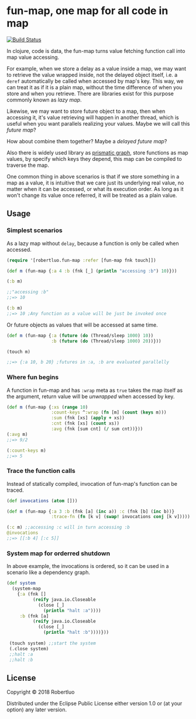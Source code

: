 # fun-map, one map for all code in map

[![Build Status](https://travis-ci.org/robertluo/fun-map.svg?branch=master)](https://travis-ci.org/robertluo/fun-map)

In clojure, code is data, the fun-map turns value fetching function call into map value accessing.

For example, when we store a delay as a value inside a map, we may want to retrieve the value wrapped inside, not the delayed object itself, i.e. a `deref` automatically be called when accessed by map's key. This way, we can treat it as if it is a plain map, without the time difference of when you store and when you retrieve. There are libraries exist for this purpose commonly known as *lazy map*.

Likewise, we may want to store future object to a map, then when accessing it, it's value retrieving will happen in another thread, which is useful when you want parallels realizing your values. Maybe we will call this *future map*?

How about combine them together? Maybe a *delayed future map*?

Also there is widely used library as [prismatic graph](https://github.com/plumatic/plumbing), store functions as map values, by specify which keys they depend, this map can be compiled to traverse the map.

One common thing in above scenarios is that if we store something in a map as a value, it is intuitive that we care just its underlying real value, no matter when it can be accessed, or what its execution order. As long as it won't change its value once referred, it will be treated as a plain value.

## Usage

### Simplest scenarios

As a lazy map without `delay`, because a function is only be called when accessed.

```clojure
(require '[robertluo.fun-map :refer [fun-map fnk touch]])

(def m (fun-map {:a 4 :b (fnk [_] (println "accessing :b") 10)}))

(:b m)

;;"accessing :b"
;;=> 10

(:b m)
;;=> 10 ;Any function as a value will be just be invoked once

```

Or future objects as values that will be accessed at same time.

```clojure
(def m (fun-map {:a (future (do (Thread/sleep 1000) 10))
                 :b (future (do (Thread/sleep 1000) 20))}))

(touch m)

;;=> {:a 10, b 20} ;futures in :a, :b are evaluated parallelly
```

### Where fun begins

A function in fun-map and has `:wrap` meta as `true` takes the map itself as the argument, return value will be *unwrapped* when accessed by key.

```clojure
(def m (fun-map {:xs (range 10)
                 :count-keys ^:wrap (fn [m] (count (keys m)))
                 :sum (fnk [xs] (apply + xs))
                 :cnt (fnk [xs] (count xs))
                 :avg (fnk [sum cnt] (/ sum cnt))}))
(:avg m)
;;=> 9/2

(:count-keys m)
;;=> 5
```

### Trace the function calls

Instead of statically compiled, invocation of fun-map's function can be traced.

```clojure
(def invocations (atom []))

(def m (fun-map {:a 3 :b (fnk [a] (inc a)) :c (fnk [b] (inc b))}
                 :trace-fn (fn [k v] (swap! invocations conj [k v]))))

(:c m) ;;accessing :c will in turn accessing :b
@invocations
;;=> [[:b 4] [:c 5]]
```

### System map for orderred shutdown

In above example, the invocations is ordered, so it can be used in a scenario like a dependency graph.

```clojure
(def system 
  (system-map 
    {:a (fnk [] 
          (reify java.io.Closeable
            (close [_]
              (println "halt :a"))))
     :b (fnk [a]
          (reify java.io.Closeable
            (close [_]
              (println "halt :b"))))}))
 
 (touch system) ;;start the system
 (.close system)
 ;;halt :a
 ;;halt :b
```

## License

Copyright © 2018 Robertluo

Distributed under the Eclipse Public License either version 1.0 or (at
your option) any later version.
